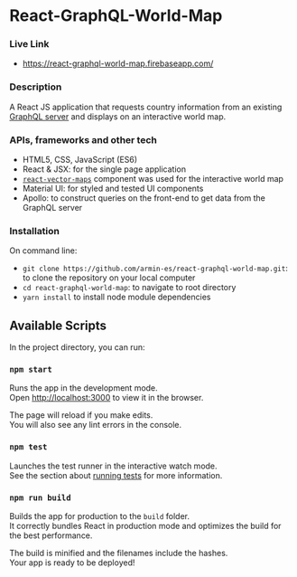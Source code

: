# React-GraphQL-World-Map

### Live Link
- https://react-graphql-world-map.firebaseapp.com/

### Description

A React JS application that requests country information from an existing [GraphQL server](https://github.com/trevorblades/countries) and displays on an interactive world map.

### APIs, frameworks and other tech
- HTML5, CSS, JavaScript (ES6)
- React & JSX: for the single page application
- [`react-vector-maps`](https://github.com/South-Paw/react-vector-maps) component was used for the interactive world map
- Material UI: for styled and tested UI components
- Apollo: to construct queries on the front-end to get data from the GraphQL server

### Installation
On command line:
- `git clone https://github.com/armin-es/react-graphql-world-map.git`: to clone the repository on your local computer
- `cd react-graphql-world-map`: to navigate to root directory
- `yarn install` to install node module dependencies



## Available Scripts

In the project directory, you can run:

### `npm start`

Runs the app in the development mode.<br>
Open [http://localhost:3000](http://localhost:3000) to view it in the browser.

The page will reload if you make edits.<br>
You will also see any lint errors in the console.

### `npm test`

Launches the test runner in the interactive watch mode.<br>
See the section about [running tests](https://facebook.github.io/create-react-app/docs/running-tests) for more information.

### `npm run build`

Builds the app for production to the `build` folder.<br>
It correctly bundles React in production mode and optimizes the build for the best performance.

The build is minified and the filenames include the hashes.<br>
Your app is ready to be deployed!

